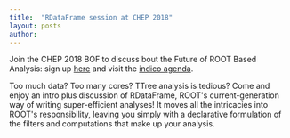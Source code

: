 ```yaml
---
title:  "RDataFrame session at CHEP 2018"
layout: posts
author:
---
```


Join the CHEP 2018 BOF to discuss bout the Future of ROOT Based Analysis: sign up
[here](https://doodle.com/poll/28e2wrrq2tga3wcn) and visit the
[indico agenda](https://indico.cern.ch/event/743070/).

Too much data? Too many cores? TTree analysis is tedious? Come and enjoy an intro plus
discussion of RDataFrame, ROOT's current-generation way of writing super-efficient analyses!
It moves all the intricacies into ROOT's responsibility, leaving you simply with a declarative
formulation of the filters and computations that make up your analysis.
